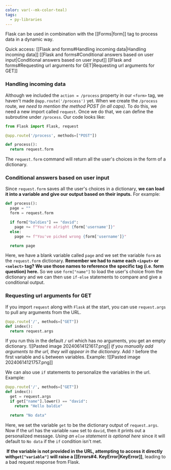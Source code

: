 ```yaml
---
color: var(--mk-color-teal)
tags:
  - py-libraries
---
```

Flask can be used in combination with the [[Forms|form]] tag to process data in a dynamic way.

Quick access:
[[Flask and forms#Handling incoming data|Handling incoming data]]
[[Flask and forms#Conditional answers based on user input|Conditional answers based on user input]]
[[Flask and forms#Requesting url arguments for GET|Requesting url arguments for GET]]


### Handling incoming data
Although we included the `action = /process` property in our `<form>` tag, we haven't made `@app.route('/process')` yet. When we create the `/process` route, *we need to mention the method POST (in all caps).* To do this, we need a new import called `request`. Once we do that, we can define the subroutine under `/process`. Our code looks like:
~~~python
from Flask import Flask, request

@app.route('/process', methods=["POST"])

def process():
  return request.form
~~~
The `request.form` command will return all the user's choices in the form of a dictionary.

### Conditional answers based on user input
Since `request.form` saves all the user's choices in a dictionary, **we can load it into a variable and give our output based on their inputs.** For example:
~~~python
def process():
  page = ""
  form = request.form

  if form["baldies"] == "david":
    page += f"You're alright {form['username']}"
  else:
    page += f"You've picked wrong {form['username']}"

  return page
~~~
Here, we have a blank variable called `page` and we set the variable `form` as the `request.form` dictionary. **Remember we had to name each `<input>` or `<select>` tag? We use those names to reference the specific tag (i.e. form question) here.** So we use `form["name"]` to load the user's choice from the dictionary and we can then use `if-else` statements to compare and give a conditional output.

### Requesting url arguments for GET
If you import `request` along with `Flask` at the start, you can use `request.args` to pull any arguments from the URL.
~~~python
@app.route('/', methods=["GET"])
def index():
  return request.args
~~~
If you run this in the default `/` url which has no arguments, you get an empty dictionary.
![[Pasted image 20240614121617.png]]
*If you manually add arguments to the url, they will appear in the dictionary.* Add `?` before the first variable and `&` between variables. Example:
![[Pasted image 20240614121757.png]]

We can also use `if` statements to personalize the variables in the url. Example:
~~~python
@app.route('/', methods=["GET"])
def index():
  get = request.args
  if get["name"].lower() == "david":
    return "Hello baldie"

  return "No data"
~~~
Here, we set the variable `get` to be the dictionary output of `request.args`. Now if the url has the variable `name` set to `david`, then it prints out a personalized message. *Using an `else` statement is optional here* since it will default to `No data` if the `if` condition isn't met.

 **If the variable is not provided in the URL, attempting to access it directly with`get["variable"]` will raise a [[Errors#4. KeyError|KeyError]]**, leading to a bad request response from Flask.